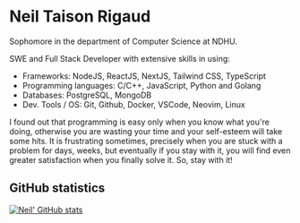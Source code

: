 # Neil Taison Rigaud
Sophomore in the department of Computer Science at NDHU. 

SWE and Full Stack Developer with extensive skills in using:
- Frameworks: NodeJS, ReactJS, NextJS, Tailwind CSS, TypeScript
- Programming languages: C/C++, JavaScript, Python and Golang
- Databases: PostgreSQL, MongoDB
- Dev. Tools / OS: Git, Github, Docker, VSCode, Neovim, Linux

I found out that programming is easy only when you know what you're doing, otherwise you are wasting your time and your self-esteem will take some hits. It is frustrating sometimes, precisely when you are stuck with a problem for days, weeks, but eventually if you stay with it, you will find even greater satisfaction when you finally solve it. So, stay with it!

## GitHub statistics
[![Neil' GitHub stats](https://github-readme-stats.vercel.app/api?username=blackbird410&count_private=true&hide=issues,contribs&show_icons=true)](https://neil410.vercel.app)

